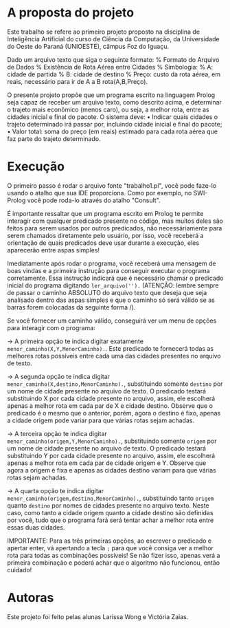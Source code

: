 # A proposta do projeto

Este trabalho se refere ao primeiro projeto proposto na disciplina de Inteligência Artificial do curso de Ciência da Computação, da Universidade do Oeste do Paraná (UNIOESTE), câmpus Foz do Iguaçu.

Dado um arquivo texto que siga o seguinte formato:
    % Formato do Arquivo de Dados
    % Existência de Rota Aérea entre Cidades
    % Simbologia:
    % A: cidade de partida
    % B: cidade de destino
    % Preço: custo da rota aérea, em reais, necessário para ir de A a B
    rota(A,B,Preço).

O presente projeto propõe que um programa escrito na linguagem Prolog seja capaz de receber um arquivo texto, como descrito acima, e determinar o trajeto mais econômico (menos caro), ou seja, a melhor rota, entre as cidades inicial e final do pacote. O sistema deve:
    • Indicar quais cidades o trajeto determinado irá passar por, incluindo cidade inicial e final do pacote;
    • Valor total: soma do preço (em reais) estimado para cada rota aérea que faz parte do trajeto determinado.

# Execução

O primeiro passo é rodar o arquivo fonte "trabalho1.pl", você pode faze-lo usando o atalho que sua IDE proporciona. Como por exemplo, no SWI-Prolog você pode roda-lo através do atalho "Consult".

É importante ressaltar que um programa escrito em Prolog te permite interagir com qualquer predicado presente no código, mas muitos deles são feitos para serem usados por outros predicados, não necessáriamente para serem chamados diretamente pelo usuário, por isso, você receberá a orientação de quais predicados deve usar durante a execução, eles aparecerão entre aspas simples!

Imediatamente após rodar o programa, você receberá uma mensagem de boas vindas e a primeira instrução para conseguir executar o programa corretamente. Essa instrução indicará que é necessário chamar o predicado inicial do programa digitando `ler_arquivo('').` (ATENÇÃO: lembre sempre de passar o caminho ABSOLUTO do arquivo texto que deseja que seja analisado dentro das aspas simples e que o caminho só será válido se as barras forem colocadas da seguinte forma /).

Se você fornecer um caminho válido, conseguirá ver um menu de opções para interagir com o programa:

-> A primeira opção te indica digitar exatamente `menor_caminho(X,Y,MenorCaminho).`. Este predicado te fornecerá todas as melhores rotas possíveis entre cada uma das cidades presentes no arquivo de texto.

-> A segunda opção te indica digitar `menor_caminho(X,destino,MenorCaminho).`, substituindo somente `destino` por um nome de cidade presente no arquivo de texto. O predicado testará substituindo X por cada cidade presente no arquivo, assim, ele escolherá apenas a melhor rota em cada par de X e cidade destino. Observe que o predicado é o mesmo que o anterior, porém, agora o destino é fixo, apenas a cidade origem pode variar para que várias rotas sejam achadas.

->  A terceira opção te indica digitar `menor_caminho(origem,Y,MenorCaminho).`, substituindo somente `origem` por um nome de cidade presente no arquivo de texto. O predicado testará substituindo Y por cada cidade presente no arquivo, assim, ele escolherá apenas a melhor rota em cada par de cidade origem e Y. Observe que agora a origem é fixa e apenas as cidades destino variam para que várias rotas sejam achadas.

-> A quarta opção te indica digitar `menor_caminho(origem,destino,MenorCaminho).`, substituindo tanto `origem` quanto `destino` por nomes de cidades presente no arquivo texto. Neste caso, como tanto a cidade origem quanto a cidade destino são definidas por você, tudo que o programa fará será tentar achar a melhor rota entre essas duas cidades.

IMPORTANTE: Para as três primeiras opções, ao escrever o predicado e apertar enter, vá apertando a tecla `;` para que você consiga ver a melhor rota para todas as combinações possíveis! Se não fizer isso, apenas verá a primeira combinação e poderá achar que o algoritmo não funcionou, então cuidado!

# Autoras

Este projeto foi feito pelas alunas Larissa Wong e Victória Zaias.